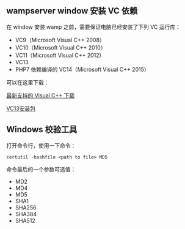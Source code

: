 
## wampserver window 安装 VC 依赖

在 window 安装 wamp 之前，需要保证电脑已经安装了下列 VC 运行库：

- VC9（Microsoft Visual C++ 2008）
- VC10（Microsoft Visual C++ 2010）
- VC11（Microsoft Visual C++ 2012)
- VC13
- PHP7 依赖编译的 VC14（Microsoft Visual C++ 2015）

可以在这里下载：

[最新支持的 Visual C++ 下载](https://support.microsoft.com/zh-cn/help/2977003/the-latest-supported-visual-c-downloads)

[VC13安装包](https://support.microsoft.com/en-us/help/4032938/update-for-visual-c-2013-redistributable-package)



## Windows 校验工具

打开命令行，使用一下命令：

```shell
certutil -hashfile <path to file> MD5
```

命令最后的一个参数可选值：

- MD2
- MD4
- MD5
- SHA1
- SHA256
- SHA384
- SHA512